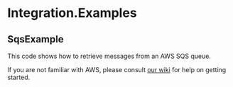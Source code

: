 # Integration.Examples

## SqsExample
This code shows how to retrieve messages from an AWS SQS queue.

If you are not familiar with AWS, please consult [our wiki](https://github.com/EventBooking/Integration.Examples/wiki/) for help on getting started.
